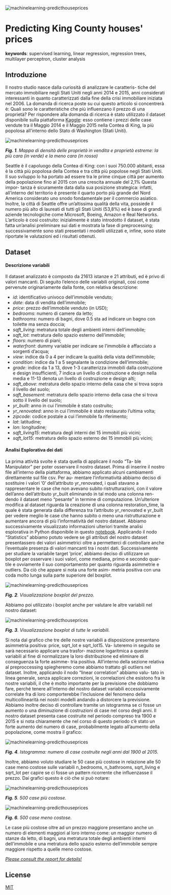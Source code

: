![machinelearning-predicthouseprices](./logo.png)

# Predicting King County houses' prices


<b>keywords</b>: supervised learning, linear regression, regression trees, multilayer perceptron, cluster analysis

## Introduzione
Il nostro studio nasce dalla curiosità di analizzare le caratteris- tiche del mercato immobiliare negli Stati Uniti negli anni 2014 e 2015, anni considerati interessanti in quanto caratterizzati dalla fine della crisi immobiliare iniziata nel 2006. La domanda di ricerca poste su cui questo articolo si concentrerà è: Quali sono le caratteristiche che più influenzano il prezzo di una proprietà?
Per rispondere alla domanda di ricerca è stato utilizzato il dataset disponibile sulla piattaforma [Kaggle](https://www.kaggle.com/): esso contiene i prezzi delle case vendute tra il Maggio 2014 e il Maggio 2015 nella Contea di King, la più popolosa all’interno dello Stato di Washington (Stati Uniti).

![machinelearning-predicthouseprices](./img/1.jpeg)

*<b>Fig. 1</b>. Mappa di densità delle proprietà in vendita e proprietà estreme: la più cara (in verde) e la meno cara (in rosso)*

Seattle è il capoluogo della Contea di King: con i suoi 750.000 abitanti, essa è la città più popolosa della Contea e tra città più popolose negli Stati Uniti. Il suo sviluppo lo ha portato ad essere tra le prime cinque città per aumento della popolazione fino al 2015 con una crescita annuale del 2,1% Questa impor- tanza è sicuramente data dalla sua posizione strategica: infatti, all’interno del territorio è presente il quarto porto più grande del Nord America considerato uno snodo fondamentale per il commercio asiatico. Inoltre, la città di Seattle offre un’altissima qualità della vita, possiede il numero più alto di laureati di tutti gli Stati Uniti (53,8%) ed è base di grandi aziende tecnologiche come Microsoft, Boeing, Amazon e Real Networks.
L’articolo è così costruito: inizialmente è stato introdotto il dataset, è stata fatta un’analisi preliminare sui dati e mostrata la fase di preprocessing; successivamente sono stati presentati i modelli utilizzati e, infine, sono state riportate le valutazioni ed i risultati ottenuti.

## Dataset

#### Descrizione variabili
Il dataset analizzato è composto da 21613 istanze e 21 attributi, ed è privo di valori mancanti. Di seguito l’elenco delle variabili originali, così come pervenute originariamente dalla fonte, con relativa descrizione:
* <i>id</i>: identificativo univoco dell’immobile venduto;
* <i>date</i>: data di vendita dell’immobile;
* <i>price</i>: prezzo dell’immobile venduto (in USD);
* <i>bedrooms</i>: numero di camere da letto;
* <i>bathrooms</i>: numero di bagni, dove 0.5 sta ad indicare un bagno con toilette ma senza doccia;
* <i>sqft_living</i>: metratura totale degli ambienti interni dell’immobile;
* <i>sqft_lot</i>: metratura dello spazio esterno dell’immobile;
* <i>floors</i>: numero di piani;
* <i>waterfront</i>: dummy variable per indicare se l’immobile è affacciato a sorgenti d’acqua;
* <i>view</i>: indice da 0 a 4 per indicare la qualità della vista dell’immobile;
* <i>condition</i>: indice da 1 a 5 segnalante la condizione dell’immobile;
* <i>grade</i>: indice da 1 a 13, dove 1-3 caratterizza immobili dalla costruzione e design insufficienti, 7 indica un livello di costruzione e design nella media e 11-13 denota un livello di costruzione e design alti;
* <i>sqft_above</i>: metratura dello spazio interno della casa che si trova sopra il livello del suolo;
* <i>sqft_basement</i>: metratura dello spazio interno della casa che si trova sotto il livello del suolo;
* <i>yr_built</i>: anno in cui l’immobile è stato costruito;
* <i>yr_renovated</i>: anno in cui l’immobile è stato restaurato l’ultima volta;
* <i>zipcode</i>: codice postale a cui l’immobile fa riferimento;
* <i>lat</i>: latitudine;
* <i>lon</i>: longitudine;
* <i>sqft_living15</i>: metratura degli interni dei 15 immobili più vicini;
* <i>sqft_lot15</i>: metratura dello spazio esterno dei 15 immobili più vicini;


#### Analisi Esplorativa dei dati

La prima attività svolte è stata quella di applicare il nodo “Ta- ble Manipulator” per poter osservare il nostro dataset. Prima di inserire il nostro file all’interno della piattaforma, abbiamo applicato alcuni cambiamenti direttamente sul file csv. Per au- mentare l’informatività abbiamo deciso di sostituire i valori ‘0’ dell’attributo yr_renovated, i quali stavano a rappresentare le case che non avevano subito ristrutturazioni, con il valore dell’anno dell’attributo yr_built eliminando in tal modo una colonna ren- dendo il dataset meno “pesante” in termine di computazione. Un’ulteriore modifica al dataset riguarda la creazione di una colonna restoration_time, la quale è stata generata dalla differenza tra l’attributo yr_renovated e yr_built per vedere meglio le case che hanno subito o meno una ristrutturazione e aumentare ancora di più l’informatività del nostro dataset. Abbiamo successivamente visualizzato informazioni ulteriori tramite analisi esplorativa in Python disponibile in questo [notebook](code/Preprocessing.ipynb).
Applicando il nodo “Statistics” abbiamo potuto vedere se gli attributi del nostro dataset presentassero dei valori asimmetrici oltre a permetterci di controllare anche l’eventuale presenza di
valori mancanti tra i nostri dati. Successivamente per studiare la variabile target ‘price’, abbiamo deciso di utilizzare un boxplot per osservare i suoi valori, come mediana, primo e secondo quar- tile e ovviamente il suo comportamento per quanto riguarda asimmetrie e outliers. Da ciò che appare si nota una forte asim- metria positiva con una coda molto lunga sulla parte superiore del boxplot.

![machinelearning-predicthouseprices](./img/2.jpeg)

*<b>Fig. 2</b>. Visualizzazione boxplot del prezzo.*

Abbiamo poi utilizzato i boxplot anche per valutare le altre
variabili nel nostro dataset:

![machinelearning-predicthouseprices](./img/3.jpeg)

*<b>Fig. 3</b>. Visualizzazione boxplot di tutte le variabili.*

Si nota dal grafico che tre delle nostre variabili a disposizione presentano asimmetria positiva: price, sqrt_lot e sqrt_lot15. Va- luteremo in seguito se sarà necessario applicare una trasfor- mazione logaritmica a queste variabili al fine di normalizzare la loro distribuzione ed eliminare di conseguenza la forte asimme- tria positiva. All’interno della sezione relativa al preproccessing spiegheremo come abbiamo trattato gli outliers nel dataset.
Inoltre, applicando il nodo “linear correlation” abbiamo valu- tato in linea generale, senza applicare correzioni, le correlazioni che esistono fra le nostre variabili, il che è molto importante per la previsione che dobbiamo fare, perché tenere all’interno del nostro dataset variabili eccessivamente correlate fra di loro comporterebbe l’inclusione del fenomeno della multicollinearità nei nostri modelli andando a distorcere la previsione.
Abbiamo inoltre deciso di controllare tramite un istogramma se ci fosse un aumento o una diminuzione di costruzioni di case nel corso degli anni. Il nostro dataset presenta case costruite nel periodo compreso tra 1900 e 2015 e si nota chiaramente che nel corso di questo periodo c’è stato un forte aumento del numero di case, probabilmente legato all’aumento della popolazione, come mostra il grafico:


![machinelearning-predicthouseprices](./img/4.jpeg)

*<b>Fig. 4</b>. Istogramma: numero di case costruite negli anni dal 1900 al 2015.*

Inoltre, abbiamo voluto studiare le 50 case più costose in relazione alle 50 case meno costose sulle variabili n_bedrooms, n_bathrooms, sqrt_living e sqrt_lot per capire se ci fosse un pattern ricorrente che influenzasse il prezzo. Dai grafici questo è ciò che si può notare:

![machinelearning-predicthouseprices](./img/5.jpeg)

*<b>Fig. 5</b>. 500 case più costose.*

![machinelearning-predicthouseprices](./img/6.jpeg)

*<b>Fig. 6</b>. 500 case meno costose.*

Le case più costose oltre ad un prezzo maggiore presentano anche un numero di elementi maggiori al loro interno come: un maggior numero di stanze da letto, di bagni, una metratura totale degli ambienti interni dell’immobile e una metratura dello spazio esterno dell’immobile sempre maggiore rispetto a quelle meno costose.

<u>*Please consult the report for details!*</u>

## License
[MIT](https://choosealicense.com/licenses/mit/)

